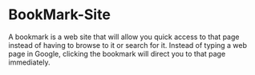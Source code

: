 # BookMark-Site
A bookmark is a web site that will allow you quick access to that page instead of having to browse to it or search for it. Instead of typing a web page in Google, clicking the bookmark will direct you to that page immediately.  
